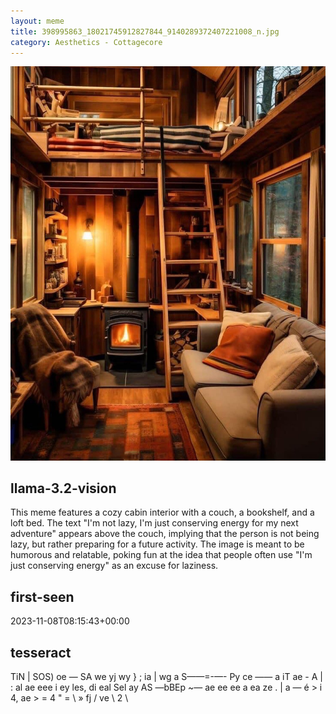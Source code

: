 ```yaml
---
layout: meme
title: 398995863_18021745912827844_9140289372407221008_n.jpg
category: Aesthetics - Cottagecore
---
```


<div markdown="0"><a href="398995863_18021745912827844_9140289372407221008_n.jpg"><img class="photo" src="398995863_18021745912827844_9140289372407221008_n.jpg" /></a>

<h2>llama-3.2-vision</h2>
<p title="Llama-3.2-Vision-11B is a really good model that probably gets the visual details right but doesn't understand literary or media references, and often fails to accurately represent the physical arrangement of objects and the implied relationships between the objects.">This meme features a cozy cabin interior with a couch, a bookshelf, and a loft bed. The text &quot;I&#x27;m not lazy, I&#x27;m just conserving energy for my next adventure&quot; appears above the couch, implying that the person is not being lazy, but rather preparing for a future activity. The image is meant to be humorous and relatable, poking fun at the idea that people often use &quot;I&#x27;m just conserving energy&quot; as an excuse for laziness.</p>

<h2>first-seen</h2>
<p title="Because Git doesn't preserve file modification times, this metadata file contains the file's modification time when it was added to the library.">2023-11-08T08:15:43+00:00</p>

<h2>tesseract</h2>
<p title="Tesseract is often terrible and just gives a lot of nonsense characters, but it used to be the state of the art, and usually it is better at correctly representing text than llama-3.2-vision-11b.">TiN | SOS) oe — SA we yj wy &#125; ; ia | wg a S——=-—- Py ce —— a iT ae - A | : al ae eee i ey les, di eal Sel ay AS —bBEp ~— ae ee ee a ea ze . | a — é &gt; i 4, ae &gt; = 4 &quot; = \ » fj / ve \ 2 \</p>

</div>

